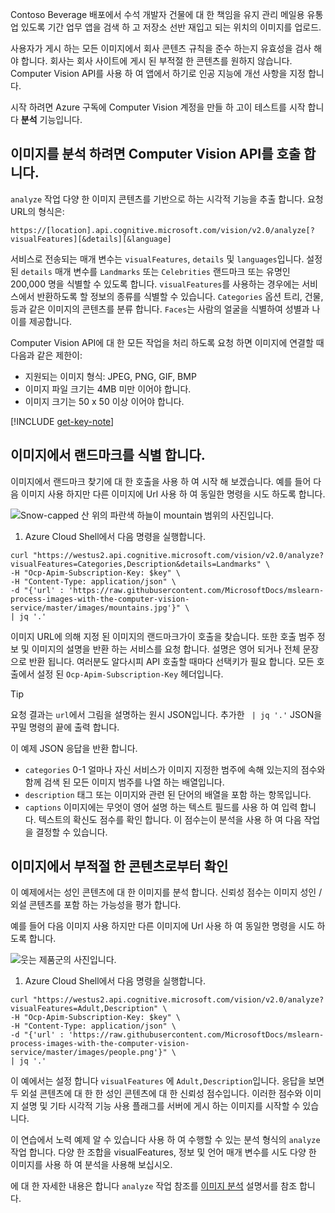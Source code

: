 Contoso Beverage 배포에서 수석 개발자 건물에 대 한 책임을 유지 관리 메일용 유통업 있도록 기간 업무 앱을 검색 하 고 저장소 선반 재입고 되는 위치의 이미지를 업로드. 

사용자가 게시 하는 모든 이미지에서 회사 콘텐츠 규칙을 준수 하는지 유효성을 검사 해야 합니다. 회사는 회사 사이트에 게시 된 부적절 한 콘텐츠를 원하지 않습니다. Computer Vision API를 사용 하 여 앱에서 하기로 인공 지능에 개선 사항을 지정 합니다. 

시작 하려면 Azure 구독에 Computer Vision 계정을 만들 하 고이 테스트를 시작 합니다 **분석** 기능입니다.

## <a name="calling-the-computer-vision-api-to-analyze-images"></a>이미지를 분석 하려면 Computer Vision API를 호출 합니다.

`analyze` 작업 다양 한 이미지 콘텐츠를 기반으로 하는 시각적 기능을 추출 합니다.  요청 URL의 형식은:

`https://[location].api.cognitive.microsoft.com/vision/v2.0/analyze[?visualFeatures][&details][&language] `

서비스로 전송되는 매개 변수는 `visualFeatures`, `details` 및 `languages`입니다. 설정 된 `details` 매개 변수를 `Landmarks` 또는 `Celebrities` 랜드마크 또는 유명인 200,000 명을 식별할 수 있도록 합니다. `visualFeatures`를 사용하는 경우에는 서비스에서 반환하도록 할 정보의 종류를 식별할 수 있습니다. `Categories` 옵션 트리, 건물, 등과 같은 이미지의 콘텐츠를 분류 합니다. `Faces`는 사람의 얼굴을 식별하여 성별과 나이를 제공합니다.

Computer Vision API에 대 한 모든 작업을 처리 하도록 요청 하면 이미지에 연결할 때 다음과 같은 제한이:

- 지원되는 이미지 형식: JPEG, PNG, GIF, BMP 
- 이미지 파일 크기는 4MB 미만 이어야 합니다.
- 이미지 크기는 50 x 50 이상 이어야 합니다.

[!INCLUDE [get-key-note](./get-key.md)]

## <a name="identify-landmarks-in-an-image"></a>이미지에서 랜드마크를 식별 합니다.

이미지에서 랜드마크 찾기에 대 한 호출을 사용 하 여 시작 해 보겠습니다. 예를 들어 다음 이미지 사용 하지만 다른 이미지에 Url 사용 하 여 동일한 명령을 시도 하도록 합니다. 

![Snow-capped 산 위의 파란색 하늘이 mountain 범위의 사진입니다.](../media/3-mountains.jpg)

1. Azure Cloud Shell에서 다음 명령을 실행합니다.

<!-- TODO Replace image URL with one that points to an image in the sample repo -->
```azurecli
curl "https://westus2.api.cognitive.microsoft.com/vision/v2.0/analyze?visualFeatures=Categories,Description&details=Landmarks" \
-H "Ocp-Apim-Subscription-Key: $key" \
-H "Content-Type: application/json" \
-d "{'url' : 'https://raw.githubusercontent.com/MicrosoftDocs/mslearn-process-images-with-the-computer-vision-service/master/images/mountains.jpg'}" \
| jq '.'
```

이미지 URL에 의해 지정 된 이미지의 랜드마크가이 호출을 찾습니다. 또한 호출 범주 정보 및 이미지의 설명을 반환 하는 서비스를 요청 합니다. 설명은 영어 되거나 전체 문장으로 반환 됩니다. 여러분도 알다시피 API 호출할 때마다 선택키가 필요 합니다. 모든 호출에서 설정 된 `Ocp-Apim-Subscription-Key` 헤더입니다. 

> [!TIP]
> 요청 결과는 `url`에서 그림을 설명하는 원시 JSON입니다. 추가한 ` | jq '.'` JSON을 꾸밀 명령의 끝에 출력 합니다.

이 예제 JSON 응답을 반환 합니다.

- `categories` 0-1 얼마나 자신 서비스가 이미지 지정한 범주에 속해 있는지의 점수와 함께 검색 된 모든 이미지 범주를 나열 하는 배열입니다.
- `description` 태그 또는 이미지와 관련 된 단어의 배열을 포함 하는 항목입니다.
- `captions` 이미지에는 무엇이 영어 설명 하는 텍스트 필드를 사용 하 여 입력 합니다. 텍스트의 확신도 점수를 확인 합니다. 이 점수는이 분석을 사용 하 여 다음 작업을 결정할 수 있습니다.


## <a name="check-for-inappropriate-content-in-an-image"></a>이미지에서 부적절 한 콘텐츠로부터 확인

이 예제에서는 성인 콘텐츠에 대 한 이미지를 분석 합니다. 신뢰성 점수는 이미지 성인 / 외설 콘텐츠를 포함 하는 가능성을 평가 합니다. 

예를 들어 다음 이미지 사용 하지만 다른 이미지에 Url 사용 하 여 동일한 명령을 시도 하도록 합니다. 

![웃는 제품군의 사진입니다.](../media/3-people.png)

1. Azure Cloud Shell에서 다음 명령을 실행합니다.

```azurecli
curl "https://westus2.api.cognitive.microsoft.com/vision/v2.0/analyze?visualFeatures=Adult,Description" \
-H "Ocp-Apim-Subscription-Key: $key" \
-H "Content-Type: application/json" \
-d "{'url' : 'https://raw.githubusercontent.com/MicrosoftDocs/mslearn-process-images-with-the-computer-vision-service/master/images/people.png'}" \
| jq '.'
```

이 예에서는 설정 합니다 `visualFeatures` 에 `Adult,Description`입니다. 응답을 보면 두 외설 콘텐츠에 대 한 한 성인 콘텐츠에 대 한 신뢰성 점수입니다. 이러한 점수와 이미지 설명 및 기타 시각적 기능 사용 플래그를 서버에 게시 하는 이미지를 시작할 수 있습니다.

이 연습에서 노력 예제 알 수 있습니다 사용 하 여 수행할 수 있는 분석 형식의 `analyze` 작업 합니다. 다양 한 조합을 visualFeatures, 정보 및 언어 매개 변수를 시도 다양 한 이미지를 사용 하 여 분석을 사용해 보십시오.

에 대 한 자세한 내용은 합니다 `analyze` 작업 참조를 [이미지 분석](https://westus.dev.cognitive.microsoft.com/docs/services/5adf991815e1060e6355ad44/operations/56f91f2e778daf14a499e1fa) 설명서를 참조 합니다.
